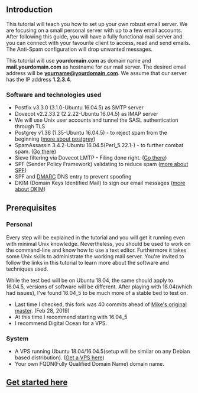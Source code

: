 ## Introduction
This tutorial will teach you how to set up your own robust email server. We are focusing on a small personal server with up to a few email accounts. After following this guide, you will have a fully functional mail server and you can connect with your favourite client to access, read and send emails. The Anti-Spam configuration will drop unwanted messages.

This tutorial will use **yourdomain.com** as domain name and **mail.yourdomain.com** as hostname for our mail server. The desired email address will be **yourname@yourdomain.com**. We assume that our server has the IP address **1.2.3.4**.

### Software and technologies used
* Postfix v3.3.0 (3.1.0-Ubuntu 16.04.5) as SMTP server
* Dovecot v2.2.33.2 (2.2.22-Ubuntu 16.04.5) as IMAP server
* We will use Unix user accounts and tunnel the SASL authentication through TLS
* Postgrey v1.36 (1.35-Ubuntu 16.04.5) - to reject spam from the beginning
([more about postgrey]( http://postgrey.schweikert.ch/))
* SpamAssassin 3.4.2-Ubuntu 16.04.5(Perl_5.22.1-) - to further combat spam. ([Go there](https://github.com/insideTheFlux/How-To--Robust-Mail-Server-With-Anti-SPAM-Configuration/blob/insideTheFlux-Ubuntu_18-04/SpamAssassin.md))
* Sieve filtering via Dovecot LMTP - Filing done right. ([Go there](https://github.com/insideTheFlux/How-To--Robust-Mail-Server-With-Anti-SPAM-Configuration/blob/insideTheFlux-Ubuntu_18-04/SieveFiltering.md))
* SPF (Sender Policy Framework) validating to reduce spam
([more about SPF](https://www.digitalocean.com/community/articles/how-to-use-an-spf-record-to-prevent-spoofing-improve-e-mail-reliability))
* SPF and [DMARC](http://dmarc.org/) DNS entry to prevent spoofing
* DKIM (Domain Keys Identified Mail) to sign our email messages
([more about DKIM](http://www.dkim.org/))

## Prerequisites

### Personal
Every step will be explained in the tutorial and you will get it running even with minimal Unix knowledge. Nevertheless, you should be used to work on the command-line and know how to use a text editor. Furthermore it takes some Unix skills to administrate the working mail server.
You're invited to follow the links in this tutorial to learn more about the software and techniques used.

While the test bed will be on Ubuntu 18.04, the same should apply to 16.04.5, versions of software will be different. 
After playing with 18.04(which had issues), I've found 16.04_5 to be much more of a stable bed to test on.

* Last time I checked, this fork was 40 commits ahead of [Mike's original master](https://github.com/MikeSkril/How-To--Robust-Mail-Server-With-Anti-SPAM-Configuration). (Feb 28, 2019)
* At this time I recommend starting with 16.04_5
* I recommend Digital Ocean for a VPS.


### System

* A VPS running Ubuntu 18.04/16.04.5(setup will be similar on any Debian based distribution). 
([Get a VPS here](https://www.digitalocean.com/?refcode=79aec8435127))
* Your own FQDN(Fully Qualified Domain Name) domain name.

  
## [Get started here](https://github.com/insideTheFlux/Mail-Server-With-Extras/blob/master/HowTo.md)
